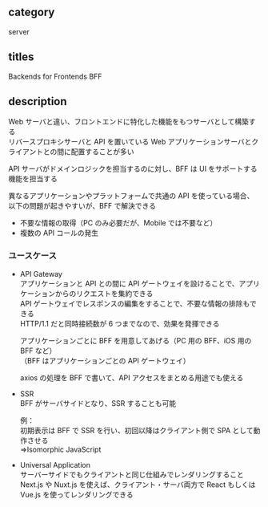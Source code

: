 ## category

server

## titles

Backends for Frontends
BFF

## description

Web サーバと違い、フロントエンドに特化した機能をもつサーバとして構築する  
リバースプロキシサーバと API を置いている Web アプリケーションサーバとクライアントとの間に配置することが多い

API サーバがドメインロジックを担当するのに対し、BFF は UI をサポートする機能を担当する

異なるアプリケーションやプラットフォームで共通の API を使っている場合、以下の問題が起きやすいが、BFF で解決できる

- 不要な情報の取得（PC のみ必要だが、Mobile では不要など）
- 複数の API コールの発生

### ユースケース

- API Gateway  
  アプリケーションと API との間に API ゲートウェイを設けることで、アプリケーションからのリクエストを集約できる  
  API ゲートウェイでレスポンスの編集をすることで、不要な情報の排除もできる  
  HTTP/1.1 だと同時接続数が 6 つまでなので、効果を発揮できる

  アプリケーションごとに BFF を用意してあげる（PC 用の BFF、iOS 用の BFF など）  
  （BFF はアプリケーションごとの API ゲートウェイ）

  axios の処理を BFF で書いて、API アクセスをまとめる用途でも使える

- SSR  
  BFF がサーバサイドとなり、SSR することも可能

  例：  
  初期表示は BFF で SSR を行い、初回以降はクライアント側で SPA として動作させる  
  ⇒Isomorphic JavaScript

- Universal Application  
  サーバーサイドでもクライアントと同じ仕組みでレンダリングすること  
  Next.js や Nuxt.js を使えば、クライアント・サーバ両方で React もしくは Vue.js を使ってレンダリングできる

